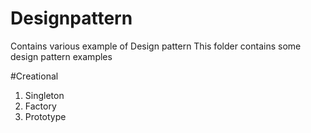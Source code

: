 # Designpattern
Contains various example of Design pattern
This folder contains some design pattern examples 

#Creational 
1. Singleton
2. Factory 
3. Prototype
